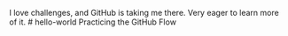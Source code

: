 I love challenges, and GitHub is taking me there.  Very eager to learn more of it. # hello-world
Practicing the GitHub Flow

